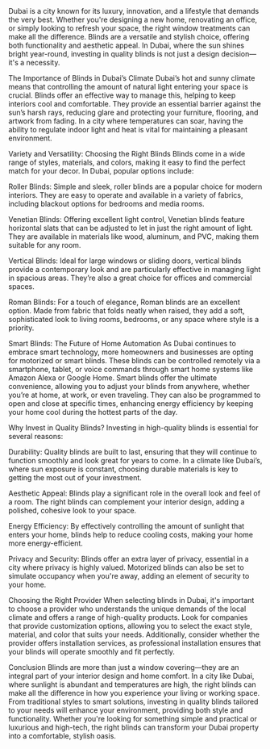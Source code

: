 <!DOCTYPE html>
<html lang="en">
<head>
    <meta charset="UTF-8">
    <meta name="viewport" content="width=device-width, initial-scale=1.0">
    <title>Enhancing Your Space with Stylish Blinds in Dubai</title>
Dubai is a city known for its luxury, innovation, and a lifestyle that demands the very best. Whether you're designing a new home, renovating an office, or simply looking to refresh your space, the right window treatments can make all the difference. Blinds are a versatile and stylish choice, offering both functionality and aesthetic appeal. In Dubai, where the sun shines bright year-round, investing in quality blinds is not just a design decision&mdash;it's a necessity.</p>

<p>The Importance of Blinds in Dubai&rsquo;s Climate Dubai&rsquo;s hot and sunny climate means that controlling the amount of natural light entering your space is crucial. Blinds offer an effective way to manage this, helping to keep interiors cool and comfortable. They provide an essential barrier against the sun&rsquo;s harsh rays, reducing glare and protecting your furniture, flooring, and artwork from fading. In a city where temperatures can soar, having the ability to regulate indoor light and heat is vital for maintaining a pleasant environment.</p>

<p>Variety and Versatility: Choosing the Right Blinds Blinds come in a wide range of styles, materials, and colors, making it easy to find the perfect match for your decor. In Dubai, popular options include:</p>

<p>Roller Blinds: Simple and sleek, roller blinds are a popular choice for modern interiors. They are easy to operate and available in a variety of fabrics, including blackout options for bedrooms and media rooms.</p>

<p>Venetian Blinds: Offering excellent light control, Venetian blinds feature horizontal slats that can be adjusted to let in just the right amount of light. They are available in materials like wood, aluminum, and PVC, making them suitable for any room.</p>

<p>Vertical Blinds: Ideal for large windows or sliding doors, vertical blinds provide a contemporary look and are particularly effective in managing light in spacious areas. They&rsquo;re also a great choice for offices and commercial spaces.</p>

<p>Roman Blinds: For a touch of elegance, Roman blinds are an excellent option. Made from fabric that folds neatly when raised, they add a soft, sophisticated look to living rooms, bedrooms, or any space where style is a priority.</p>

<p>Smart Blinds: The Future of Home Automation As Dubai continues to embrace smart technology, more homeowners and businesses are opting for motorized or smart blinds. These blinds can be controlled remotely via a smartphone, tablet, or voice commands through smart home systems like Amazon Alexa or Google Home. Smart blinds offer the ultimate convenience, allowing you to adjust your blinds from anywhere, whether you&rsquo;re at home, at work, or even traveling. They can also be programmed to open and close at specific times, enhancing energy efficiency by keeping your home cool during the hottest parts of the day.</p>

<p>Why Invest in Quality Blinds? Investing in high-quality blinds is essential for several reasons:</p>

<p>Durability: Quality blinds are built to last, ensuring that they will continue to function smoothly and look great for years to come. In a climate like Dubai&rsquo;s, where sun exposure is constant, choosing durable materials is key to getting the most out of your investment.</p>

<p>Aesthetic Appeal: Blinds play a significant role in the overall look and feel of a room. The right blinds can complement your interior design, adding a polished, cohesive look to your space.</p>

<p>Energy Efficiency: By effectively controlling the amount of sunlight that enters your home, blinds help to reduce cooling costs, making your home more energy-efficient.</p>

<p>Privacy and Security: Blinds offer an extra layer of privacy, essential in a city where privacy is highly valued. Motorized blinds can also be set to simulate occupancy when you're away, adding an element of security to your home.</p>

<p>Choosing the Right Provider When selecting blinds in Dubai, it's important to choose a provider who understands the unique demands of the local climate and offers a range of high-quality products. Look for companies that provide customization options, allowing you to select the exact style, material, and color that suits your needs. Additionally, consider whether the provider offers installation services, as professional installation ensures that your blinds will operate smoothly and fit perfectly.</p>

<p>Conclusion Blinds are more than just a window covering&mdash;they are an integral part of your interior design and home comfort. In a city like Dubai, where sunlight is abundant and temperatures are high, the right blinds can make all the difference in how you experience your living or working space. From traditional styles to smart solutions, investing in quality blinds tailored to your needs will enhance your environment, providing both style and functionality. Whether you're looking for something simple and practical or luxurious and high-tech, the right blinds can transform your Dubai property into a comfortable, stylish oasis.</p>
